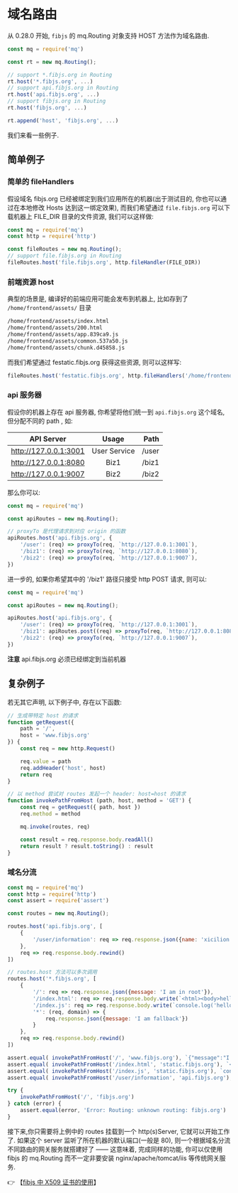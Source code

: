 # 域名路由

从 0.28.0 开始, `fibjs` 的 mq.Routing 对象支持 HOST 方法作为域名路由.

```javascript
const mq = require('mq')

const rt = new mq.Routing();

// support *.fibjs.org in Routing
rt.host('*.fibjs.org', ...)
// support api.fibjs.org in Routing
rt.host('api.fibjs.org', ...)
// support fibjs.org in Routing
rt.host('fibjs.org', ...)

rt.append('host', 'fibjs.org', ...)
```

我们来看一些例子.

## 简单例子

### 简单的 fileHandlers

假设域名 fibjs.org 已经被绑定到我们应用所在的机器(出于测试目的, 你也可以通过在本地修改 Hosts 达到这一绑定效果), 而我们希望通过 `file.fibjs.org` 可以下载机器上 FILE_DIR 目录的文件资源,
我们可以这样做:

```javascript
const mq = require('mq')
const http = require('http')

const fileRoutes = new mq.Routing();
// support file.fibjs.org in Routing
fileRoutes.host('file.fibjs.org', http.fileHandler(FILE_DIR))
```

### 前端资源 host

典型的场景是, 编译好的前端应用可能会发布到机器上, 比如存到了 `/home/frontend/assets/` 目录

```bash
/home/frontend/assets/index.html
/home/frontend/assets/200.html
/home/frontend/assets/app.839ca9.js
/home/frontend/assets/common.537a50.js
/home/frontend/assets/chunk.d45858.js
```

而我们希望通过 festatic.fibjs.org 获得这些资源, 则可以这样写:

```javascript
fileRoutes.host('festatic.fibjs.org', http.fileHandlers('/home/frontend/assets/'))
```

### api 服务器

假设你的机器上存在 api 服务器, 你希望将他们统一到 `api.fibjs.org` 这个域名, 但分配不同的 path , 如:

API Server           | Usage  | Path
--------------|:-----:|-----:|
http://127.0.0.1:3001  | User Service |  /user
http://127.0.0.1:8080  | Biz1 |  /biz1
http://127.0.0.1:9007  | Biz2 | /biz2

那么你可以:

```javascript
const mq = require('mq')

const apiRoutes = new mq.Routing();

// proxyTo 是代理请求到对应 origin 的函数
apiRoutes.host('api.fibjs.org', {
    '/user': (req) => proxyTo(req, `http://127.0.0.1:3001`),
    '/biz1': (req) => proxyTo(req, `http://127.0.0.1:8080`),
    '/biz2': (req) => proxyTo(req, `http://127.0.0.1:9007`),
})
```

进一步的, 如果你希望其中的 '/biz1' 路径只接受 http POST 请求, 则可以:

```javascript
const mq = require('mq')

const apiRoutes = new mq.Routing();

apiRoutes.host('api.fibjs.org', {
    '/user': (req) => proxyTo(req, `http://127.0.0.1:3001`),
    '/biz1': apiRoutes.post((req) => proxyTo(req, `http://127.0.0.1:8080`)),
    '/biz2': (req) => proxyTo(req, `http://127.0.0.1:9007`),
})
```

**注意** api.fibjs.org 必须已经绑定到当前机器

## 复杂例子

若无其它声明, 以下例子中, 存在以下函数:

```javascript
// 生成带特定 host 的请求
function getRequest({
    path = '/',
    host = 'www.fibjs.org'
}) {
    const req = new http.Request()

    req.value = path
    req.addHeader('host', host)
    return req
}

// 以 method 尝试对 routes 发起一个 header: host=host 的请求
function invokePathFromHost (path, host, method = 'GET') {
    const req = getRequest({ path, host })
    req.method = method

    mq.invoke(routes, req)

    const result = req.response.body.readAll()
    return result ? result.toString() : result
}
```

### 域名分流

```javascript
const mq = require('mq')
const http = require('http')
const assert = require('assert')

const routes = new mq.Routing();

routes.host('api.fibjs.org', [
    {
        '/user/information': req => req.response.json({name: 'xicilion'}),
    },
    req => req.response.body.rewind()
])

// routes.host 方法可以多次调用
routes.host('*.fibjs.org', [
    {
        '/': req => req.response.json({message: 'I am in root'}),
        '/index.html': req => req.response.body.write(`<html><body>hello fibjs</body></html>`),
        '/index.js': req => req.response.body.write(`console.log('hello world')`),
        '*': (req, domain) => {
            req.response.json({message: 'I am fallback'})
        }
    },
    req => req.response.body.rewind()
])

assert.equal( invokePathFromHost('/', 'www.fibjs.org'), `{"message":"I am in root"}` )
assert.equal( invokePathFromHost('/index.html', 'static.fibjs.org'), `<html><body>hello fibjs</body></html>` )
assert.equal( invokePathFromHost('/index.js', 'static.fibjs.org'), `console.log('hello world')` )
assert.equal( invokePathFromHost('/user/information', 'api.fibjs.org'), JSON.stringify({name: 'xicilion'}) )

try {
    invokePathFromHost('/', 'fibjs.org')
} catch (error) {
    assert.equal(error, 'Error: Routing: unknown routing: fibjs.org')
}
```

接下来,你只需要将上例中的 routes 挂载到一个 http(s)Server, 它就可以开始工作了. 如果这个 server 监听了所在机器的默认端口(一般是 80), 则一个根据域名分流不同路由的网关服务就搭建好了 —— 这意味着, 完成同样的功能, 你可以仅使用 fibjs 的 mq.Routing 而不一定非要安装 nginx/apache/tomcat/iis 等传统网关服务.

👉 【[fibjs 中 X509 证书的使用](x509.md)】